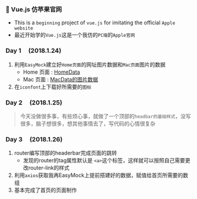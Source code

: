 ### 📛 Vue.js 仿苹果官网 

*  This is a `beginning` project of `vue.js` for imitating the official `Apple website`
*  最近开始学的`Vue.js`这是一个我仿的`PC端`的`Apple官网`

### Day 1&nbsp;&nbsp;&nbsp;&nbsp;&nbsp;(2018.1.24)

1. 利用`EasyMock`建立好`Home页面`的网址图片数据和`Mac页面`图片的数据
    *  Home 页面 : 
        [HomeData](https://www.easy-mock.com/mock/5a67ef8cbdf9f5437bb4979a/Data/homedata/)
    *  Mac 页面 : 
    [MacData的图片数据](https://www.easy-mock.com/mock/5a67ef8cbdf9f5437bb4979a/Data/macData)
2. 在`iconfont`上下载好所需要的`图标`


### Day 2&nbsp;&nbsp;&nbsp;&nbsp;&nbsp;(2018.1.25)

> 今天没做很多事，有些烦心事，就做了一个顶部的`headbar的基础样式`，没写很多，脑子想很多，想其他事情去了，写代码的心情很复杂

### Day 3&nbsp;&nbsp;&nbsp;&nbsp;&nbsp;(2018.1.26)

1. router编写顶部的headerbar完成页面的跳转
    *  发现的router的tag属性默认是 `<a>`这个标签，这样就可以按照自己需要更改router-link的样式
2. 利用`axios`获取我再EasyMock上提前搭建好的数据，赋值给首页所需要的数组
3. 基本完成了首页的页面制作
